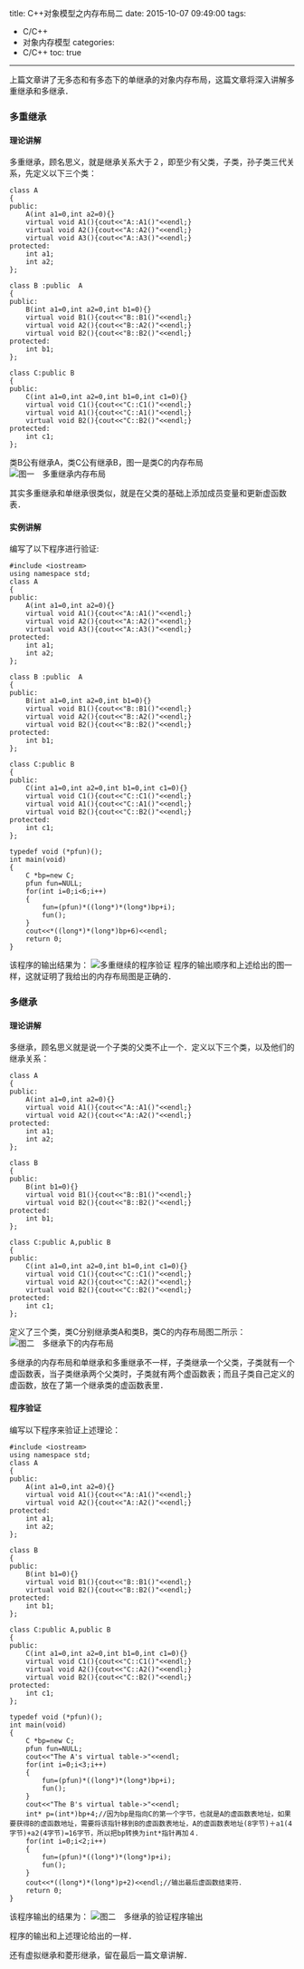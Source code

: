 title: C++对象模型之内存布局二
date: 2015-10-07 09:49:00
tags:
- C/C++
- 对象内存模型
categories:
- C/C++
toc: true

---

上篇文章讲了无多态和有多态下的单继承的对象内存布局，这篇文章将深入讲解多重继承和多继承．

### 多重继承
#### 理论讲解
多重继承，顾名思义，就是继承关系大于２，即至少有父类，子类，孙子类三代关系，先定义以下三个类：
```
class A
{
public:
	A(int a1=0,int a2=0){}
	virtual void A1(){cout<<"A::A1()"<<endl;}
	virtual void A2(){cout<<"A::A2()"<<endl;}
	virtual void A3(){cout<<"A::A3()"<<endl;}
protected:
	int a1;
	int a2;
};

class B :public  A
{
public:
	B(int a1=0,int a2=0,int b1=0){}
	virtual void B1(){cout<<"B::B1()"<<endl;}
	virtual void A2(){cout<<"B::A2()"<<endl;}
	virtual void B2(){cout<<"B::B2()"<<endl;}
protected:
	int b1;
};

class C:public B
{
public:
	C(int a1=0,int a2=0,int b1=0,int c1=0){}
	virtual void C1(){cout<<"C::C1()"<<endl;}
	virtual void A1(){cout<<"C::A1()"<<endl;}
	virtual void B2(){cout<<"C::B2()"<<endl;}
protected:
	int c1;
};
```
类B公有继承A，类C公有继承B，图一是类C的内存布局
![图一　多重继承内存布局](http://7xjnip.com1.z0.glb.clouddn.com/C++内存布局3.jpg "")

其实多重继承和单继承很类似，就是在父类的基础上添加成员变量和更新虚函数表．
#### 实例讲解
编写了以下程序进行验证:
```
#include <iostream>
using namespace std;
class A
{
public:
	A(int a1=0,int a2=0){}
	virtual void A1(){cout<<"A::A1()"<<endl;}
	virtual void A2(){cout<<"A::A2()"<<endl;}
	virtual void A3(){cout<<"A::A3()"<<endl;}
protected:
	int a1;
	int a2;
};

class B :public  A
{
public:
	B(int a1=0,int a2=0,int b1=0){}
	virtual void B1(){cout<<"B::B1()"<<endl;}
	virtual void A2(){cout<<"B::A2()"<<endl;}
	virtual void B2(){cout<<"B::B2()"<<endl;}
protected:
	int b1;
};

class C:public B
{
public:
	C(int a1=0,int a2=0,int b1=0,int c1=0){}
	virtual void C1(){cout<<"C::C1()"<<endl;}
	virtual void A1(){cout<<"C::A1()"<<endl;}
	virtual void B2(){cout<<"C::B2()"<<endl;}
protected:
	int c1;
};

typedef void (*pfun)();
int main(void)
{
	C *bp=new C;
	pfun fun=NULL;
	for(int i=0;i<6;i++)
	{
		fun=(pfun)*((long*)*(long*)bp+i);
		fun();
	}
	cout<<*((long*)*(long*)bp+6)<<endl;
	return 0;
}
```
该程序的输出结果为：
![多重继续的程序验证](http://7xjnip.com1.z0.glb.clouddn.com/选区_007.png "")
程序的输出顺序和上述给出的图一样，这就证明了我给出的内存布局图是正确的．

### 多继承
#### 理论讲解
多继承，顾名思义就是说一个子类的父类不止一个．定义以下三个类，以及他们的继承关系：
```
class A
{
public:
	A(int a1=0,int a2=0){}
	virtual void A1(){cout<<"A::A1()"<<endl;}
	virtual void A2(){cout<<"A::A2()"<<endl;}
protected:
	int a1;
	int a2;
};

class B 
{
public:
	B(int b1=0){}
	virtual void B1(){cout<<"B::B1()"<<endl;}
	virtual void B2(){cout<<"B::B2()"<<endl;}
protected:
	int b1;
};

class C:public A,public B
{
public:
	C(int a1=0,int a2=0,int b1=0,int c1=0){}
	virtual void C1(){cout<<"C::C1()"<<endl;}
	virtual void A2(){cout<<"C::A2()"<<endl;}
	virtual void B2(){cout<<"C::B2()"<<endl;}
protected:
	int c1;
};
```
定义了三个类，类C分别继承类A和类B，类C的内存布局图二所示：
![图二　多继承下的内存布局](http://7xjnip.com1.z0.glb.clouddn.com/C++内存布局4.jpg "")

多继承的内存布局和单继承和多重继承不一样，子类继承一个父类，子类就有一个虚函数表，当子类继承两个父类时，子类就有两个虚函数表；而且子类自己定义的虚函数，放在了第一个继承类的虚函数表里．

#### 程序验证
编写以下程序来验证上述理论：
```
#include <iostream>
using namespace std;
class A
{
public:
	A(int a1=0,int a2=0){}
	virtual void A1(){cout<<"A::A1()"<<endl;}
	virtual void A2(){cout<<"A::A2()"<<endl;}
protected:
	int a1;
	int a2;
};

class B 
{
public:
	B(int b1=0){}
	virtual void B1(){cout<<"B::B1()"<<endl;}
	virtual void B2(){cout<<"B::B2()"<<endl;}
protected:
	int b1;
};

class C:public A,public B
{
public:
	C(int a1=0,int a2=0,int b1=0,int c1=0){}
	virtual void C1(){cout<<"C::C1()"<<endl;}
	virtual void A2(){cout<<"C::A2()"<<endl;}
	virtual void B2(){cout<<"C::B2()"<<endl;}
protected:
	int c1;
};

typedef void (*pfun)();
int main(void)
{
	C *bp=new C;
	pfun fun=NULL;
	cout<<"The A's virtual table->"<<endl;
	for(int i=0;i<3;i++)
	{
		fun=(pfun)*((long*)*(long*)bp+i);
		fun();
	}
	cout<<"The B's virtual table->"<<endl;
	int* p=(int*)bp+4;//因为bp是指向C的第一个字节，也就是A的虚函数表地址，如果要获得B的虚函数地址，需要将该指针移到B的虚函数表地址，A的虚函数表地址(8字节)＋a1(4字节)+a2(4字节)=16字节，所以把bp转换为int*指针再加４．
	for(int i=0;i<2;i++)
	{
		fun=(pfun)*((long*)*(long*)p+i);
		fun();
	}
	cout<<*((long*)*(long*)p+2)<<endl;//输出最后虚函数结束符．
	return 0;
}
```
该程序输出的结果为：
![图二　多继承的验证程序输出](http://7xjnip.com1.z0.glb.clouddn.com/选区_008.png "")

程序的输出和上述理论给出的一样．

还有虚拟继承和菱形继承，留在最后一篇文章讲解．

